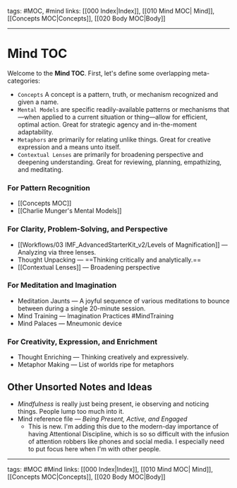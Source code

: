 tags: #MOC, #mind 
links: [[000 Index|Index]], [[010 Mind MOC| Mind]], [[Concepts MOC|Concepts]], [[020 Body MOC|Body]]

---
# Mind TOC
Welcome to the **Mind TOC**. First, let's define some overlapping meta-categories:

-   `Concepts` A concept is a pattern, truth, or mechanism recognized and given a name.
-   `Mental Models` are specific readily-available patterns or mechanisms that—when applied to a current situation or thing—allow for efficient, optimal action. Great for strategic agency and in-the-moment adaptability.
-   `Metaphors` are primarily for relating unlike things. Great for creative expression and a means unto itself.
-   `Contextual Lenses` are primarily for broadening perspective and deepening understanding. Great for reviewing, planning, empathizing, and meditating. 

### For Pattern Recognition
-   [[Concepts MOC]]
-   [[Charlie Munger's Mental Models]]

### For Clarity, Problem-Solving, and Perspective
-   [[Workflows/03 IMF_AdvancedStarterKit_v2/Levels of Magnification]] — Analyzing via three lenses.
-   Thought Unpacking — ==Thinking critically and analytically.==
-   [[Contextual Lenses]] — Broadening perspective

### For Meditation and Imagination
-   Meditation Jaunts — A joyful sequence of various meditations to bounce between during a single 20-minute session. 
-   Mind Training — Imagination Practices #MindTraining
-   Mind Palaces — Mneumonic device

### For Creativity, Expression, and Enrichment
-   Thought Enriching — Thinking creatively and expressively.
-   Metaphor Making — List of worlds ripe for metaphors

## Other Unsorted Notes and Ideas
- *Mindfulness* is really just being present, ie observing and noticing things. People lump too much into it.
- Mind reference file — *Being Present, Active, and Engaged*
  - This is new. I'm adding this due to the modern-day importance of having Attentional Discipline, which is so so difficult with the infusion of attention robbers like phones and social media. I especially need to put focus here when I'm with other people.
    
---
tags: #MOC #Mind
links: [[000 Index|Index]], [[010 Mind MOC| Mind]], [[Concepts MOC|Concepts]], [[020 Body MOC|Body]]